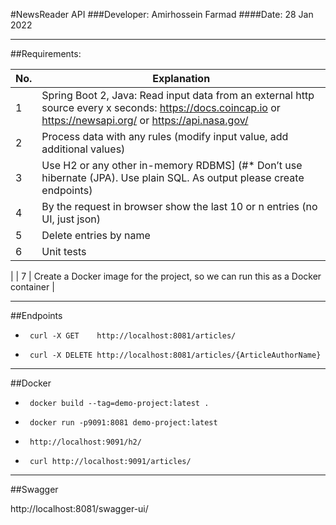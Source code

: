 

#NewsReader API
###Developer: Amirhossein Farmad
####Date: 28 Jan 2022

---
##Requirements:


| No. | Explanation                                                                                                                                                      
| --- | -----------------------------------------------------------------------------------------------------------------------------------------------------------                                                                                                                              
| 1   | Spring Boot 2, Java: Read input data from an external http source every x seconds: https://docs.coincap.io or https://newsapi.org/ or https://api.nasa.gov/                                                                                                                    |
| 2   | Process data with any rules (modify input value, add additional values)                                                                                                                    |               
| 3   | Use H2 or any other in-memory RDBMS]  (#* Don’t use hibernate (JPA). Use plain SQL. As output please create endpoints)                                                                                                                   |
| 4   | By the request in browser show the last 10 or n entries (no UI, just json)                                                                                                                   |
| 5   | Delete entries by name                                                                                                                   |
| 6   | Unit tests
|
| 7   | Create a Docker image for the project, so we can run this as a Docker container                                                                                                                   |


---
##Endpoints

*      curl -X GET    http://localhost:8081/articles/

*      curl -X DELETE http://localhost:8081/articles/{ArticleAuthorName}


---
##Docker

*      docker build --tag=demo-project:latest .

*      docker run -p9091:8081 demo-project:latest

*      http://localhost:9091/h2/

*      curl http://localhost:9091/articles/

---
##Swagger

http://localhost:8081/swagger-ui/

